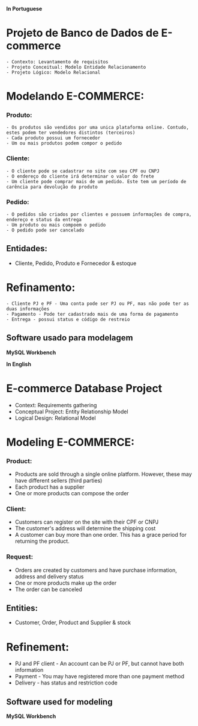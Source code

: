 **In Portuguese**
# Projeto de Banco de Dados de E-commerce

	- Contexto: Levantamento de requisitos
	- Projeto Conceitual: Modelo Entidade Relacionamento
	- Projeto Lógico: Modelo Relacional

# Modelando E-COMMERCE:
### Produto:
	- Os produtos são vendidos por uma unica plataforma online. Contudo, estes podem ter vendedores distintos (terceiros)
	- Cada produto possui um fornecedor
	- Um ou mais produtos podem compor o pedido

### Cliente:
	- O cliente pode se cadastrar no site com seu CPF ou CNPJ
	- O endereço do cliente irá determinar o valor do frete
	- Um cliente pode comprar mais de um pedido. Este tem um período de carência para devolução do produto

### Pedido:
	- O pedidos são criados por clientes e possuem informações de compra, endereço e status da entrega
	- Um produto ou mais compoem o pedido
	- O pedido pode ser cancelado


## Entidades: 
- Cliente, Pedido, Produto e Fornecedor & estoque

# Refinamento:
	- Cliente PJ e PF - Uma conta pode ser PJ ou PF, mas não pode ter as duas informações
	- Pagamento - Pode ter cadastrado mais de uma forma de pagamento
	- Entrega - possui status e código de restreio

## Software usado para modelagem
**MySQL Workbench**


**In English**
# E-commerce Database Project

- Context: Requirements gathering
- Conceptual Project: Entity Relationship Model
- Logical Design: Relational Model

# Modeling E-COMMERCE:
### Product:
- Products are sold through a single online platform. However, these may have different sellers (third parties)
- Each product has a supplier
- One or more products can compose the order

### Client:
- Customers can register on the site with their CPF or CNPJ
- The customer's address will determine the shipping cost
- A customer can buy more than one order. This has a grace period for returning the product.

### Request:
- Orders are created by customers and have purchase information, address and delivery status
- One or more products make up the order
- The order can be canceled


## Entities:
- Customer, Order, Product and Supplier & stock

# Refinement:
- PJ and PF client - An account can be PJ or PF, but cannot have both information
- Payment - You may have registered more than one payment method
- Delivery - has status and restriction code

## Software used for modeling
**MySQL Workbench**
